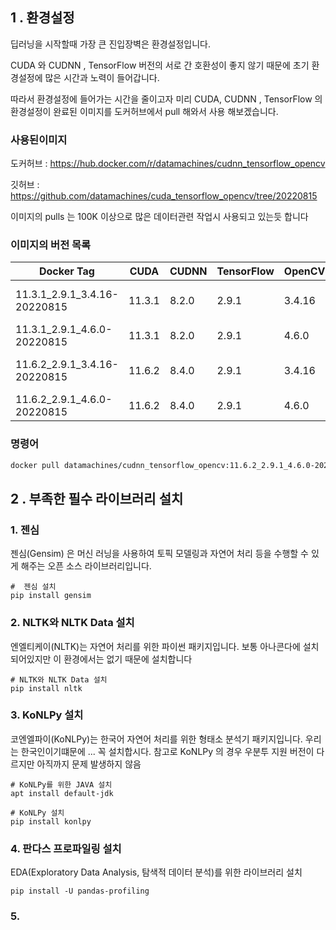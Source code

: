 
## **1 . 환경설정**

딥러닝을 시작할때 가장 큰 진입장벽은 환경설정입니다.

CUDA 와 CUDNN , TensorFlow 버전의 서로 간 호환성이 좋지 않기 때문에 초기 환경설정에 많은 시간과 노력이 들어갑니다.

따라서 환경설정에 들어가는 시간을 줄이고자 미리 CUDA, CUDNN , TensorFlow 의 환경설정이 완료된 이미지를 도커허브에서 pull 해와서 사용 해보겠습니다.

### 사용된이미지

도커허브 : https://hub.docker.com/r/datamachines/cudnn_tensorflow_opencv

깃허브 : https://github.com/datamachines/cuda_tensorflow_opencv/tree/20220815

이미지의 pulls 는 100K 이상으로 많은 데이터관련 작업시 사용되고 있는듯 합니다

### 이미지의 버전 목록

| Docker Tag | CUDA | CUDNN | TensorFlow | OpenCV | Ubuntu | Github Link | OpenCV  | TensorFlow  | FFmpeg  | PyTorch  |
| --- | --- | --- | --- | --- | --- | --- | --- | --- | --- | --- |
| 11.3.1_2.9.1_3.4.16-20220815 | 11.3.1 | 8.2.0 | 2.9.1 | 3.4.16 | 20.04 | https://github.com/datamachines/cuda_tensorflow_opencv/tree/20220815 | https://github.com/datamachines/cuda_tensorflow_opencv/blob/master/BuildInfo/cudnn_tensorflow_opencv-11.3.1_2.9.1_3.4.16-20220815/cudnn_tensorflow_opencv-11.3.1_2.9.1_3.4.16-20220815-OpenCV.txt | https://github.com/datamachines/cuda_tensorflow_opencv/blob/master/BuildInfo/cudnn_tensorflow_opencv-11.3.1_2.9.1_3.4.16-20220815/cudnn_tensorflow_opencv-11.3.1_2.9.1_3.4.16-20220815-TensorFlow.txt | https://github.com/datamachines/cuda_tensorflow_opencv/blob/master/BuildInfo/cudnn_tensorflow_opencv-11.3.1_2.9.1_3.4.16-20220815/cudnn_tensorflow_opencv-11.3.1_2.9.1_3.4.16-20220815-FFmpeg.txt | https://github.com/datamachines/cuda_tensorflow_opencv/blob/master/BuildInfo/cudnn_tensorflow_opencv-11.3.1_2.9.1_3.4.16-20220815/cudnn_tensorflow_opencv-11.3.1_2.9.1_3.4.16-20220815-PyTorch.txt |
| 11.3.1_2.9.1_4.6.0-20220815 | 11.3.1 | 8.2.0 | 2.9.1 | 4.6.0 | 20.04 | https://github.com/datamachines/cuda_tensorflow_opencv/tree/20220815 | https://github.com/datamachines/cuda_tensorflow_opencv/blob/master/BuildInfo/cudnn_tensorflow_opencv-11.3.1_2.9.1_4.6.0-20220815/cudnn_tensorflow_opencv-11.3.1_2.9.1_4.6.0-20220815-OpenCV.txt | https://github.com/datamachines/cuda_tensorflow_opencv/blob/master/BuildInfo/cudnn_tensorflow_opencv-11.3.1_2.9.1_4.6.0-20220815/cudnn_tensorflow_opencv-11.3.1_2.9.1_4.6.0-20220815-TensorFlow.txt | https://github.com/datamachines/cuda_tensorflow_opencv/blob/master/BuildInfo/cudnn_tensorflow_opencv-11.3.1_2.9.1_4.6.0-20220815/cudnn_tensorflow_opencv-11.3.1_2.9.1_4.6.0-20220815-FFmpeg.txt | https://github.com/datamachines/cuda_tensorflow_opencv/blob/master/BuildInfo/cudnn_tensorflow_opencv-11.3.1_2.9.1_4.6.0-20220815/cudnn_tensorflow_opencv-11.3.1_2.9.1_4.6.0-20220815-PyTorch.txt |
| 11.6.2_2.9.1_3.4.16-20220815 | 11.6.2 | 8.4.0 | 2.9.1 | 3.4.16 | 20.04 | https://github.com/datamachines/cuda_tensorflow_opencv/tree/20220815 | https://github.com/datamachines/cuda_tensorflow_opencv/blob/master/BuildInfo/cudnn_tensorflow_opencv-11.6.2_2.9.1_3.4.16-20220815/cudnn_tensorflow_opencv-11.6.2_2.9.1_3.4.16-20220815-OpenCV.txt | https://github.com/datamachines/cuda_tensorflow_opencv/blob/master/BuildInfo/cudnn_tensorflow_opencv-11.6.2_2.9.1_3.4.16-20220815/cudnn_tensorflow_opencv-11.6.2_2.9.1_3.4.16-20220815-TensorFlow.txt | https://github.com/datamachines/cuda_tensorflow_opencv/blob/master/BuildInfo/cudnn_tensorflow_opencv-11.6.2_2.9.1_3.4.16-20220815/cudnn_tensorflow_opencv-11.6.2_2.9.1_3.4.16-20220815-FFmpeg.txt | https://github.com/datamachines/cuda_tensorflow_opencv/blob/master/BuildInfo/cudnn_tensorflow_opencv-11.6.2_2.9.1_3.4.16-20220815/cudnn_tensorflow_opencv-11.6.2_2.9.1_3.4.16-20220815-PyTorch.txt |
| 11.6.2_2.9.1_4.6.0-20220815 | 11.6.2 | 8.4.0 | 2.9.1 | 4.6.0 | 20.04 | https://github.com/datamachines/cuda_tensorflow_opencv/tree/20220815 | https://github.com/datamachines/cuda_tensorflow_opencv/blob/master/BuildInfo/cudnn_tensorflow_opencv-11.6.2_2.9.1_4.6.0-20220815/cudnn_tensorflow_opencv-11.6.2_2.9.1_4.6.0-20220815-OpenCV.txt | https://github.com/datamachines/cuda_tensorflow_opencv/blob/master/BuildInfo/cudnn_tensorflow_opencv-11.6.2_2.9.1_4.6.0-20220815/cudnn_tensorflow_opencv-11.6.2_2.9.1_4.6.0-20220815-TensorFlow.txt | https://github.com/datamachines/cuda_tensorflow_opencv/blob/master/BuildInfo/cudnn_tensorflow_opencv-11.6.2_2.9.1_4.6.0-20220815/cudnn_tensorflow_opencv-11.6.2_2.9.1_4.6.0-20220815-FFmpeg.txt | https://github.com/datamachines/cuda_tensorflow_opencv/blob/master/BuildInfo/cudnn_tensorflow_opencv-11.6.2_2.9.1_4.6.0-20220815/cudnn_tensorflow_opencv-11.6.2_2.9.1_4.6.0-20220815-PyTorch.txt |

### 명령어

```bash
docker pull datamachines/cudnn_tensorflow_opencv:11.6.2_2.9.1_4.6.0-20220815
```

## **2 . 부족한 필수 라이브러리 설치**

### 1. 젠심
젠심(Gensim) 은 머신 러닝을 사용하여 토픽 모델링과 자연어 처리 등을 수행할 수 있게 해주는 오픈 소스 라이브러리입니다. 

```
#  젠심 설치
pip install gensim

```
### 2.  NLTK와 NLTK Data 설치
엔엘티케이(NLTK)는 자연어 처리를 위한 파이썬 패키지입니다. 보통
아나콘다에 설치되어있지만 이 환경에서는 없기 때문에 설치합니다

```
# NLTK와 NLTK Data 설치
pip install nltk
```

### 3. KoNLPy 설치
코엔엘파이(KoNLPy)는 한국어 자연어 처리를 위한 형태소 분석기 패키지입니다.
우리는 한국인이기떄문에 ... 꼭 설치합시다.
참고로 KoNLPy 의 경우 우분투 지원 버전이 다르지만 
아직까지 문제 발생하지 않음 

```
# KoNLPy를 위한 JAVA 설치
apt install default-jdk
```

```
# KoNLPy 설치
pip install konlpy
```

### 4. 판다스 프로파일링 설치

EDA(Exploratory Data Analysis, 탐색적 데이터 분석)를 위한 라이브러리 설치
```
pip install -U pandas-profiling
```

### 5.
